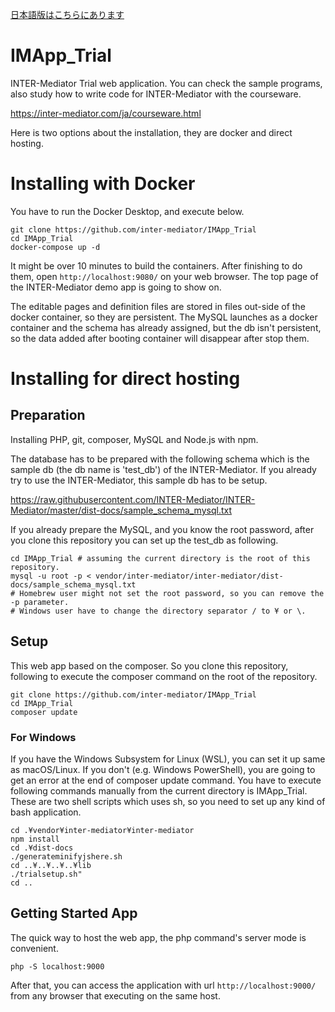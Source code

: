 [日本語版はこちらにあります](https://github.com/inter-mediator/IMApp_Trial/blob/master/README-jp.md)


# IMApp_Trial
INTER-Mediator Trial web application.
You can check the sample programs, also study how to write code for INTER-Mediator with the courseware.

https://inter-mediator.com/ja/courseware.html

Here is two options about the installation, they are docker and direct hosting.

# Installing with Docker

You have to run the Docker Desktop, and execute below.

```
git clone https://github.com/inter-mediator/IMApp_Trial
cd IMApp_Trial
docker-compose up -d
```

It might be over 10 minutes to build the containers. After finishing to do them, open ```http://localhost:9080/``` on your web browser. The top page of the INTER-Mediator demo app is going to show on.

The editable pages and definition files are stored in files out-side of the docker container, so they are persistent.
The MySQL launches as a docker container and the schema has already assigned, but the db isn't persistent, so the data added after booting container will disappear after stop them.

# Installing for direct hosting

## Preparation
Installing PHP, git, composer, MySQL and Node.js with npm.

The database has to be prepared with the following schema which is the sample db (the db name is 'test_db') of the INTER-Mediator. If you already try to use the INTER-Mediator, this sample db has to be setup.

https://raw.githubusercontent.com/INTER-Mediator/INTER-Mediator/master/dist-docs/sample_schema_mysql.txt

If you already prepare the MySQL, and you know the root password, after you clone this repository you can set up the test_db as following.
```
cd IMApp_Trial # assuming the current directory is the root of this repository.
mysql -u root -p < vendor/inter-mediator/inter-mediator/dist-docs/sample_schema_mysql.txt
# Homebrew user might not set the root password, so you can remove the -p parameter.
# Windows user have to change the directory separator / to ¥ or \.
```
## Setup
This web app based on the composer. So you clone this repository, following to execute the composer command on the root of the repository.
```
git clone https://github.com/inter-mediator/IMApp_Trial
cd IMApp_Trial
composer update
```

### For Windows

If you have the Windows Subsystem for Linux (WSL), you can set it up same as macOS/Linux.
If you don't (e.g. Windows PowerShell), you are going to get an error at the end of composer update command.
You have to execute following commands manually from the current directory is IMApp_Trial.
These are two shell scripts which uses sh, so you need to set up any kind of bash application.

```
cd .¥vendor¥inter-mediator¥inter-mediator
npm install
cd .¥dist-docs
./generateminifyjshere.sh
cd ..¥..¥..¥..¥lib
./trialsetup.sh"
cd ..
```

## Getting Started App
The quick way to host the web app, the php command's server mode is convenient.
```
php -S localhost:9000
```
After that, you can access the application with url ```http://localhost:9000/``` from any browser that executing on the same host.
